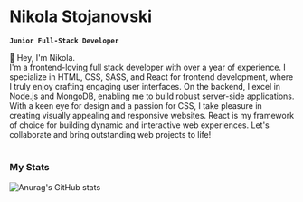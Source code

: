 # Nikola Stojanovski

**`Junior Full-Stack Developer`**
<br/>

👋 Hey, I'm Nikola.
<br/>
I'm a frontend-loving full stack developer with over a year of experience.
I specialize in HTML, CSS, SASS, and React for frontend development, where I truly enjoy crafting engaging user interfaces. On the backend, I excel in Node.js and MongoDB, enabling me to build robust server-side applications. With a keen eye for design and a passion for CSS, I take pleasure in creating visually appealing and responsive websites. React is my framework of choice for building dynamic and interactive web experiences. Let's collaborate and bring outstanding web projects to life!

#

#

### My Stats
![Anurag's GitHub stats](https://github-readme-stats.vercel.app/api?username=Niko21122323&show_icons=true&theme=tokyonight)
